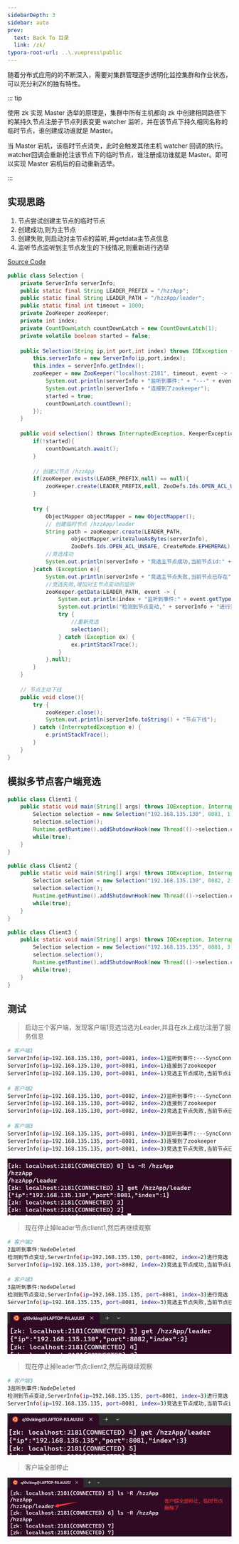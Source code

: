 ```yaml
---
sidebarDepth: 3
sidebar: auto
prev:
  text: Back To 目录
  link: /zk/
typora-root-url: ..\.vuepress\public
---
```




随着分布式应用的的不断深入，需要对集群管理逐步透明化监控集群和作业状态，可以充分利ZK的独有特性。

::: tip

使用 zk 实现 Master 选举的原理是，集群中所有主机都向 zk 中创建相同路径下的某持久节点注册子节点列表变更 watcher 监听，并在该节点下持久相同名称的临时节点，谁创建成功谁就是 Master。

当 Master 宕机，该临时节点消失，此时会触发其他主机 watcher 回调的执行。watcher回调会重新抢注该节点下的临时节点，谁注册成功谁就是 Master。即可以实现 Master 宕机后的自动重新选举。

:::

## 实现思路

1. 节点尝试创建主节点的临时节点
2. 创建成功,则为主节点
3. 创建失败,则启动对主节点的监听,并getdata主节点信息
4. 监听节点监听到主节点发生的下线情况,则重新进行选举



[Source Code](https://github.com/Q10Viking/learncode/tree/main/zookeeper/select-master)

```java
public class Selection {
    private ServerInfo serverInfo;
    public static final String LEADER_PREFIX = "/hzzApp";
    public static final String LEADER_PATH = "/hzzApp/leader";
    public static final int timeout = 1000;
    private ZooKeeper zooKeeper;
    private int index;
    private CountDownLatch countDownLatch = new CountDownLatch(1);
    private volatile boolean started = false;

    public Selection(String ip,int port,int index) throws IOException {
        this.serverInfo = new ServerInfo(ip,port,index);
        this.index = serverInfo.getIndex();
        zooKeeper = new ZooKeeper("localhost:2181", timeout, event -> {
            System.out.println(serverInfo + "监听到事件:" + "---" + event.getState());
            System.out.println(serverInfo + "连接到了zookeeper");
            started = true;
            countDownLatch.countDown();
        });
    }

    public void selection() throws InterruptedException, KeeperException {
        if(!started){
            countDownLatch.await();
        }

        // 创建父节点 /hzzApp
        if(zooKeeper.exists(LEADER_PREFIX,null) == null){
            zooKeeper.create(LEADER_PREFIX,null, ZooDefs.Ids.OPEN_ACL_UNSAFE, CreateMode.PERSISTENT);
        }

        try {
            ObjectMapper objectMapper = new ObjectMapper();
            // 创建临时节点 /hzzApp/leader
            String path = zooKeeper.create(LEADER_PATH,
                    objectMapper.writeValueAsBytes(serverInfo),
                    ZooDefs.Ids.OPEN_ACL_UNSAFE, CreateMode.EPHEMERAL);
            //竞选成功
            System.out.println(serverInfo + "竞选主节点成功,当前节点id:" + path);
        }catch (Exception e){
            System.out.println(serverInfo + "竞选主节点失败,当前节点已存在");
            //竞选失败,增加对主节点变动的监听
            zooKeeper.getData(LEADER_PATH, event -> {
                System.out.println(index + "监听到事件:" + event.getType());
                System.out.println("检测到节点变动," + serverInfo + "进行竞选");
                try {
                    //重新竞选
                    selection();
                } catch (Exception ex) {
                    ex.printStackTrace();
                }
            },null);
        }
    }

    // 节点主动下线
    public void close(){
        try {
            zooKeeper.close();
            System.out.println(serverInfo.toString() + "节点下线");
        } catch (InterruptedException e) {
            e.printStackTrace();
        }
    }
}
```



## 模拟多节点客户端竞选

```java
public class Client1 {
    public static void main(String[] args) throws IOException, InterruptedException, KeeperException {
        Selection selection = new Selection("192.168.135.130", 8081, 1);
        selection.selection();
        Runtime.getRuntime().addShutdownHook(new Thread(()->selection.close()));
        while(true);
    }
}
```



```java
public class Client2 {
    public static void main(String[] args) throws IOException, InterruptedException, KeeperException {
        Selection selection = new Selection("192.168.135.130", 8082, 2);
        selection.selection();
        Runtime.getRuntime().addShutdownHook(new Thread(()->selection.close()));
        while(true);
    }
}
```



```java
public class Client3 {
    public static void main(String[] args) throws IOException, InterruptedException, KeeperException {
        Selection selection = new Selection("192.168.135.135", 8081, 3);
        selection.selection();
        Runtime.getRuntime().addShutdownHook(new Thread(()->selection.close()));
        while(true);
    }
}
```



## 测试

> 启动三个客户端，发现客户端1竞选当选为Leader,并且在zk上成功注册了服务信息

```sh
# 客户端1
ServerInfo(ip=192.168.135.130, port=8081, index=1)监听到事件:---SyncConnected
ServerInfo(ip=192.168.135.130, port=8081, index=1)连接到了zookeeper
ServerInfo(ip=192.168.135.130, port=8081, index=1)竞选主节点成功,当前节点id:/hzzApp/leader

# 客户端2
ServerInfo(ip=192.168.135.130, port=8082, index=2)监听到事件:---SyncConnected
ServerInfo(ip=192.168.135.130, port=8082, index=2)连接到了zookeeper
ServerInfo(ip=192.168.135.130, port=8082, index=2)竞选主节点失败,当前节点已存在

# 客户端3
ServerInfo(ip=192.168.135.135, port=8081, index=3)监听到事件:---SyncConnected
ServerInfo(ip=192.168.135.135, port=8081, index=3)连接到了zookeeper
ServerInfo(ip=192.168.135.135, port=8081, index=3)竞选主节点失败,当前节点已存在
```

![image-20230427184747958](/images/zk/image-20230427184747958.png)



> 现在停止掉leader节点client1,然后再继续观察

```sh
# 客户端2
2监听到事件:NodeDeleted
检测到节点变动,ServerInfo(ip=192.168.135.130, port=8082, index=2)进行竞选
ServerInfo(ip=192.168.135.130, port=8082, index=2)竞选主节点成功,当前节点id:/hzzApp/leader

# 客户端3
3监听到事件:NodeDeleted
检测到节点变动,ServerInfo(ip=192.168.135.135, port=8081, index=3)进行竞选
ServerInfo(ip=192.168.135.135, port=8081, index=3)竞选主节点失败,当前节点已存在
```

![image-20230427193223531](/images/zk/image-20230427193223531.png)

> 现在停止掉leader节点client2,然后再继续观察

```sh
# 客户端3
3监听到事件:NodeDeleted
检测到节点变动,ServerInfo(ip=192.168.135.135, port=8081, index=3)进行竞选
ServerInfo(ip=192.168.135.135, port=8081, index=3)竞选主节点成功,当前节点id:/hzzApp/leader
```

![image-20230427193447578](/images/zk/image-20230427193447578.png)



> 客户端全部停止

![image-20230427193703985](/images/zk/image-20230427193703985.png)
